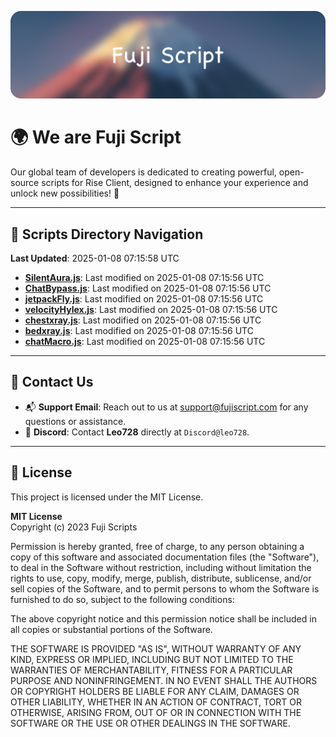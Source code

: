 ![Banner](.github/b.webp)

# 🌍 **We are Fuji Script**

Our global team of developers is dedicated to creating powerful, open-source scripts for Rise Client, designed to enhance your experience and unlock new possibilities! 🌟

---
<!-- SCRIPTS_NAVIGATION_START -->
## 📂 **Scripts Directory Navigation**

**Last Updated**: 2025-01-08 07:15:58 UTC

- **[SilentAura.js](scripts/SilentAura.js)**: Last modified on 2025-01-08 07:15:56 UTC
- **[ChatBypass.js](scripts/ChatBypass.js)**: Last modified on 2025-01-08 07:15:56 UTC
- **[jetpackFly.js](scripts/jetpackFly.js)**: Last modified on 2025-01-08 07:15:56 UTC
- **[velocityHylex.js](scripts/velocityHylex.js)**: Last modified on 2025-01-08 07:15:56 UTC
- **[chestxray.js](scripts/chestxray.js)**: Last modified on 2025-01-08 07:15:56 UTC
- **[bedxray.js](scripts/bedxray.js)**: Last modified on 2025-01-08 07:15:56 UTC
- **[chatMacro.js](scripts/chatMacro.js)**: Last modified on 2025-01-08 07:15:56 UTC

<!-- SCRIPTS_NAVIGATION_END -->

---

## 💬 **Contact Us**  
- 📬 **Support Email**: Reach out to us at [support@fujiscript.com](mailto:support@fujiscript.com) for any questions or assistance.  
- 💬 **Discord**: Contact **Leo728** directly at `Discord@leo728`.

---

## 📜 **License**

This project is licensed under the MIT License.  

**MIT License**  
Copyright (c) 2023 Fuji Scripts  

Permission is hereby granted, free of charge, to any person obtaining a copy of this software and associated documentation files (the "Software"), to deal in the Software without restriction, including without limitation the rights to use, copy, modify, merge, publish, distribute, sublicense, and/or sell copies of the Software, and to permit persons to whom the Software is furnished to do so, subject to the following conditions:  

The above copyright notice and this permission notice shall be included in all copies or substantial portions of the Software.  

THE SOFTWARE IS PROVIDED "AS IS", WITHOUT WARRANTY OF ANY KIND, EXPRESS OR IMPLIED, INCLUDING BUT NOT LIMITED TO THE WARRANTIES OF MERCHANTABILITY, FITNESS FOR A PARTICULAR PURPOSE AND NONINFRINGEMENT. IN NO EVENT SHALL THE AUTHORS OR COPYRIGHT HOLDERS BE LIABLE FOR ANY CLAIM, DAMAGES OR OTHER LIABILITY, WHETHER IN AN ACTION OF CONTRACT, TORT OR OTHERWISE, ARISING FROM, OUT OF OR IN CONNECTION WITH THE SOFTWARE OR THE USE OR OTHER DEALINGS IN THE SOFTWARE.  
